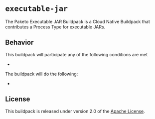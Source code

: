 # `executable-jar`
The Paketo Executable JAR Buildpack is a Cloud Native Buildpack that contributes a Process Type for executable JARs.

## Behavior
This buildpack will participate any of the following conditions are met

*

The buildpack will do the following:

*

## License
This buildpack is released under version 2.0 of the [Apache License][a].

[a]: http://www.apache.org/licenses/LICENSE-2.0

